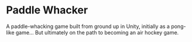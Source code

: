 # Paddle Whacker
A paddle-whacking game built from ground up in Unity, initially as a pong-like game...
But ultimately on the path to becoming an air hockey game.
